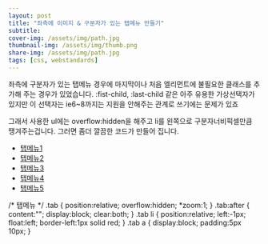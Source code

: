 ```yaml
---
layout: post
title: "좌측에 이미지 & 구분자가 있는 탭메뉴 만들기"
subtitle: 
cover-img: /assets/img/path.jpg
thumbnail-img: /assets/img/thumb.png
share-img: /assets/img/path.jpg
tags: [css, webstandards]
---
```

좌측에 구분자가 있는 탭메뉴 경우에 마지막이나 처음 엘리먼트에 불필요한 클래스를 추가해 주는 경우가 있었습니다. :fist-child, :last-child 같은 아주 유용한 가상선택자가 있지만 이 선택자는 ie6~8까지는 지원을 안해주는 관계로 쓰기에는 문제가 있죠

그래서 사용한 ul에는 overflow:hidden을 해주고 li를 왼쪽으로 구분자너비픽셀만큼 땡겨주는겁니다. 그러면 좀더 깔끔한 코드가 만들어 집니다.

<ul class="tab">
<li><a href="#">탭메뉴1</a></li>
<li><a href="#">탭메뉴2</a></li>
<li><a href="#">탭메뉴3</a></li>
<li><a href="#">탭메뉴4</a></li>
<li><a href="#">탭메뉴5</a></li>
</ul>
/* 탭메뉴 */
.tab { position:relative; overflow:hidden; *zoom:1; }
.tab:after { content:""; display:block; clear:both; }
.tab li { position:relative; left:-1px; float:left; border-left:1px solid red; }
.tab a { display:block; padding:5px 10px; }